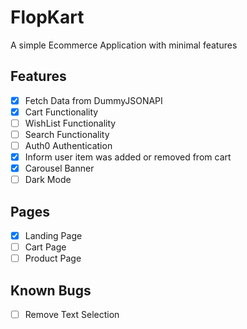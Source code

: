 # FlopKart

A simple Ecommerce Application with minimal features

## Features

- [x] Fetch Data from DummyJSONAPI
- [x] Cart Functionality
- [ ] WishList Functionality
- [ ] Search Functionality
- [ ] Auth0 Authentication
- [x] Inform user item was added or removed from cart
- [x] Carousel Banner
- [ ] Dark Mode

## Pages

- [x] Landing Page
- [ ] Cart Page
- [ ] Product Page

## Known Bugs

- [ ] Remove Text Selection
